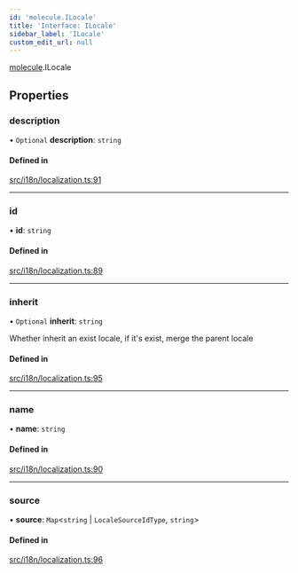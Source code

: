 ```yaml
---
id: 'molecule.ILocale'
title: 'Interface: ILocale'
sidebar_label: 'ILocale'
custom_edit_url: null
---
```


[molecule](../namespaces/molecule).ILocale

## Properties

### description

• `Optional` **description**: `string`

#### Defined in

[src/i18n/localization.ts:91](https://github.com/DTStack/molecule/blob/b5324fcf/src/i18n/localization.ts#L91)

---

### id

• **id**: `string`

#### Defined in

[src/i18n/localization.ts:89](https://github.com/DTStack/molecule/blob/b5324fcf/src/i18n/localization.ts#L89)

---

### inherit

• `Optional` **inherit**: `string`

Whether inherit an exist locale, if it's exist, merge the parent locale

#### Defined in

[src/i18n/localization.ts:95](https://github.com/DTStack/molecule/blob/b5324fcf/src/i18n/localization.ts#L95)

---

### name

• **name**: `string`

#### Defined in

[src/i18n/localization.ts:90](https://github.com/DTStack/molecule/blob/b5324fcf/src/i18n/localization.ts#L90)

---

### source

• **source**: `Map`<`string` \| `LocaleSourceIdType`, `string`\>

#### Defined in

[src/i18n/localization.ts:96](https://github.com/DTStack/molecule/blob/b5324fcf/src/i18n/localization.ts#L96)
